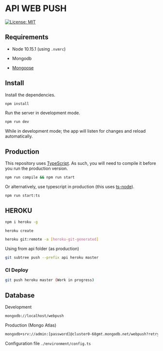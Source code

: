 # API WEB PUSH 

[![License: MIT](https://img.shields.io/badge/License-MIT-yellow.svg)](https://opensource.org/licenses/MIT)

## Requirements 

- Node 10.15.1 (using `.nvmrc`)

- Mongodb 

- [Mongoose](https://github.com/Automattic/mongoose)

## Install

Install the dependencies.

```sh
npm install
```

Run the server in development mode.

```sh
npm run dev
```

While in development mode; the app will listen for changes and reload automatically.

## Production

This repository uses [TypeScript](https://www.typescriptlang.org/). As such, you will need to compile it before you run the production version.

```sh
npm run compile && npm run start
```

Or alternatively, use typescript in production (this uses [ts-node](https://github.com/TypeStrong/ts-node)).

```sh
npm run start:ts
```

## HEROKU

```sh 
npm i heroku -g 
```

```sh 
heroku create 
```

```sh
heroku git:remote -a [heroku-git-generated]
```

Using from api folder (as production)
````sh
git subtree push --prefix api heroku master
````

### CI Deploy
````sh
git push heroku master (Work in progress)
````

## Database

Development
```sh
mongodb://localhost/webpush
```

Production (Mongo Atlas)
```sh
mongodb+srv://admin:[password]@cluster0-68gmt.mongodb.net/webpush?retryWrites=true
```

Configuration file `./environment/config.ts`
